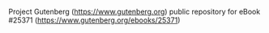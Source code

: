Project Gutenberg (https://www.gutenberg.org) public repository for eBook #25371 (https://www.gutenberg.org/ebooks/25371)

